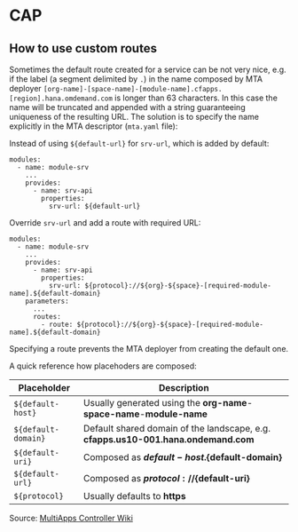 # CAP

## How to use custom routes

Sometimes the default route created for a service can be not very nice, e.g. if the label (a segment delimited by `.`) in the name composed by MTA deployer `[org-name]-[space-name]-[module-name].cfapps.[region].hana.omdemand.com` is longer than 63 characters. In this case the name will be truncated and appended with a string guaranteeing uniqueness of the resulting URL. The solution is to specify the name explicitly in the MTA descriptor (`mta.yaml` file):

Instead of using `${default-url}` for `srv-url`, which is added by default:

```YAML{7} [mta.yaml]
modules:
  - name: module-srv
    ...
    provides:
      - name: srv-api
        properties:
          srv-url: ${default-url}
```

Override `srv-url` and add a route with required URL:

```YAML{7,10-11} [mta.yaml]
modules:
  - name: module-srv
    ...
    provides:
      - name: srv-api
        properties:
          srv-url: ${protocol}://${org}-${space}-[required-module-name].${default-domain}
    parameters:
      ...
      routes:
        - route: ${protocol}://${org}-${space}-[required-module-name].${default-domain}
```

Specifying a route prevents the MTA deployer from creating the default one.

A quick reference how placehoders are composed:

| Placeholder         | Description                                                                        |
| ------------------- | ---------------------------------------------------------------------------------- |
| `${default-host}`   | Usually generated using the **org-name**-**space-name**-**module-name**            |
| `${default-domain}` | Default shared domain of the landscape, e.g. **cfapps.us10-001.hana.ondemand.com** |
| `${default-uri}`    | Composed as **${default-host}.${default-domain}**                                  |
| `${default-url}`    | Composed as **${protocol}://${default-uri}**                                       |
| `${protocol}`       | Usually defaults to **https**                                                      |

Source: [MultiApps Controller Wiki](https://github.com/cloudfoundry/multiapps-controller/wiki/Supported-Parameters#placeholders)

